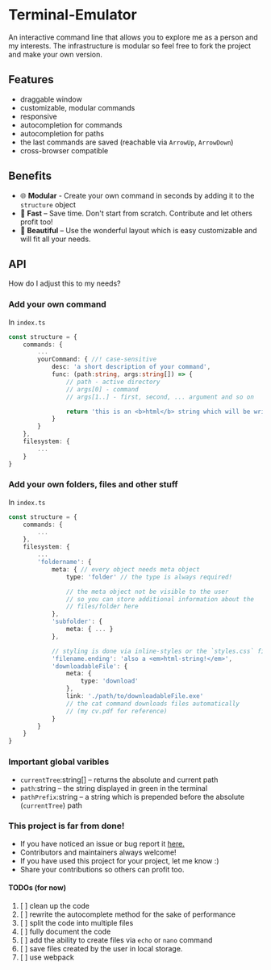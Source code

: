 # Terminal-Emulator
An interactive command line that allows you to explore me as a person and my interests. The infrastructure is modular so feel free to fork the project and make your own version.

## Features
 - draggable window
 - customizable, modular commands
 - responsive
 - autocompletion for commands
 - autocompletion for paths
 - the last commands are saved (reachable via `ArrowUp`, `ArrowDown`)
 - cross-browser compatible

## Benefits
 - :globe_with_meridians: **Modular** - Create your own command in seconds by adding it to the `structure` object
 - :leopard: **Fast** – Save time. Don't start from scratch. Contribute and let others profit too!
 - :cherry_blossom: **Beautiful** – Use the wonderful layout which is easy customizable and will fit all your needs.

## API
How do I adjust this to my needs?
### Add your own command
In `index.ts`
```typescript
const structure = {
    commands: {
        ...
        yourCommand: { //! case-sensitive
            desc: 'a short description of your command',
            func: (path:string, args:string[]) => {
                // path - active directory
                // args[0] - command
                // args[1..] - first, second, ... argument and so on

                return 'this is an <b>html</b> string which will be written to the stdout';
            }
        }
    },
    filesystem: { 
        ...
    }
}
```
### Add your own folders, files and other stuff
In `index.ts`
```typescript
const structure = {
    commands: {
        ...
    },
    filesystem: { 
        ...
        'foldername': {
            meta: { // every object needs meta object
                type: 'folder' // the type is always required!

                // the meta object not be visible to the user
                // so you can store additional information about the 
                // files/folder here
            },
            'subfolder': {
                meta: { ... }
            },

            // styling is done via inline-styles or the `styles.css` file
            'filename.ending': 'also a <em>html-string!</em>', 
            'downloadableFile': {
                meta: {
                    type: 'download' 
                },
                link: './path/to/downloadableFile.exe'
                // the cat command downloads files automatically
                // (my cv.pdf for reference)
            }
        }
    }
}
```

### Important global varibles
- `currentTree`:string[] – returns the absolute and current path
-  `path`:string – the string displayed in green in the terminal
- `pathPrefix`:string – a string which is prepended before the absolute (`currentTree`) path

### This project is far from done!
- If you have noticed an issue or bug report it [here.](https://github.com/Throvn/terminal-emulator/issues)
- Contributors and maintainers always welcome!
- If you have used this project for your project, let me know :)
- Share your contributions so others can profit too.

#### TODOs (for now)

1. [ ] clean up the code
2. [ ] rewrite the autocomplete method for the sake of performance
3. [ ] split the code into multiple files
4. [ ] fully document the code
5. [ ] add the ability to create files via `echo` or `nano` command
6. [ ] save files created by the user in local storage.
7. [ ] use webpack

